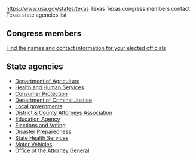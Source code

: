 

https://www.usa.gov/states/texas
Texas
Texas congress members contact
Texas state agencies list

Congress members
----------------

[Find the names and contact information for your elected officials](https://www.usa.gov/elected-officials)

State agencies
--------------

* [Department of Agriculture](https://www.texasagriculture.gov/)
* [Health and Human Services](https://www.hhs.texas.gov/)
* [Consumer Protection](https://www.texasattorneygeneral.gov/consumer-protection)
* [Department of Criminal Justice](https://www.tdcj.texas.gov/)
* [Local governments](https://directory.tml.org/)
* [District & County Attorneys Association](https://www.tdcaa.com/)
* [Education Agency](https://tea.texas.gov/)
* [Elections and Voting](https://www.sos.state.tx.us/elections/index.shtml)
* [Disaster Preparedness](https://www.tdem.texas.gov/)
* [State Health Services](https://www.dshs.texas.gov/)
* [Motor Vehicles](https://www.txdmv.gov/)
* [Office of the Attorney General](https://www.texasattorneygeneral.gov/)

